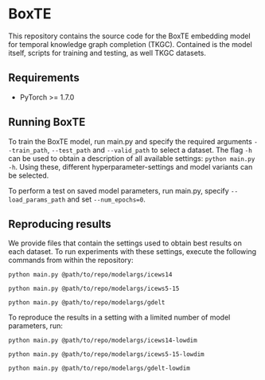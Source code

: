 # BoxTE
This repository contains the source code for the BoxTE embedding model for temporal knowledge graph completion (TKGC).
Contained is the model itself, scripts for training and testing, as well TKGC datasets.

## Requirements
- PyTorch >= 1.7.0

## Running BoxTE
To train the BoxTE model, run main.py and specify the required arguments ```--train_path```, ```--test_path``` and ```--valid_path``` to select a dataset.
The flag ```-h``` can be used to obtain a description of all available settings: ```python main.py -h```.
Using these, different hyperparameter-settings and model variants can be selected.

To perform a test on saved model parameters, run main.py, specify ```--load_params_path``` and set ```--num_epochs=0```.

## Reproducing results
We provide files that contain the settings used to obtain best results on each dataset.
To run experiments with these settings, execute the following commands from within the repository:

```python main.py @path/to/repo/modelargs/icews14 ```

```python main.py @path/to/repo/modelargs/icews5-15 ```

```python main.py @path/to/repo/modelargs/gdelt ```

To reproduce the results in a setting with a limited number of model parameters, run:


```python main.py @path/to/repo/modelargs/icews14-lowdim ```

```python main.py @path/to/repo/modelargs/icews5-15-lowdim ```

```python main.py @path/to/repo/modelargs/gdelt-lowdim ```
